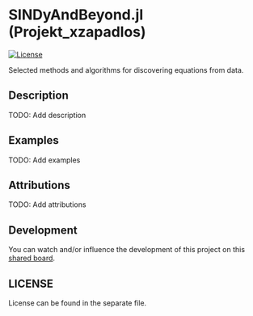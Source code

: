 # SINDyAndBeyond.jl (Projekt_xzapadlos)
[![License](https://img.shields.io/badge/License-MIT-blue.svg)](https://github.com/sceptri/Projekt_xzapadlos/blob/main/LICENSE)

Selected methods and algorithms for discovering equations from data.

## Description
TODO: Add description
## Examples
TODO: Add examples
## Attributions
TODO: Add attributions

## Development
You can watch and/or influence the development of this project on this [shared board](https://vikunja.zapadlo.name/share/DyZYnJkWGknxWdDZisapqjUCgSfIAlFUlMBKGWhi/auth).
## LICENSE
License can be found in the separate file.